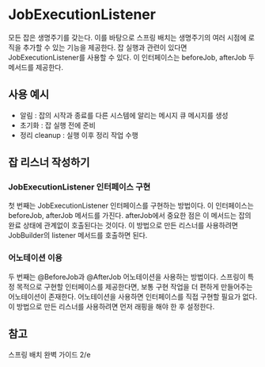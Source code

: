 # JobExecutionListener
모든 잡은 생명주기를 갖는다. 이를 바탕으로 스프링 배치는 생명주기의 여러 시점에 로직을 추가할 수 있는 기능을 제공한다. 잡 실행과 관련이 있다면 JobExecutionListener를 사용할 수 있다. 이 인터페이스는 beforeJob, afterJob 두 메서드를 제공한다.  

## 사용 예시
- 알림 : 잡의 시작과 종료를 다른 시스템에 알리는 메시지 큐 메시지를 생성
- 초기화 : 잡 실행 전에 준비
- 정리 cleanup : 실행 이후 정리 작업 수행

## 잡 리스너 작성하기
### JobExecutionListener 인터페이스 구현
첫 번째는 JobExecutionListener 인터페이스를 구현하는 방법이다. 이 인터페이스는 beforeJob, afterJob 메서드를 가진다. afterJob에서 중요한 점은 이 메서드는 잡의 완료 상태에 관계없이 호출된다는 것이다. 이 방법으로 만든 리스너를 사용하려면 JobBuilder의 listener 메서드를 호출하면 된다.

### 어노테이션 이용
두 번째는 @BeforeJob과 @AfterJob 어노테이션을 사용하는 방법이다. 스프링이 특정 목적으로 구현할 인터페이스를 제공한다면, 보통 구현 작업을 더 편하게 만들어주는 어노테이션이 존재한다. 어노테이션을 사용하면 인터페이스를 직접 구현할 필요가 없다. 이 방법으로 만든 리스너를 사용하려면 먼저 래핑을 해야 한 후 설정한다.

## 참고
스프링 배치 완벽 가이드 2/e  